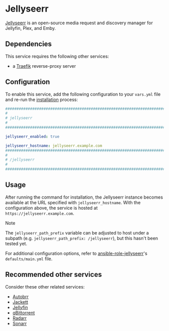 <!--
SPDX-FileCopyrightText: 2025 MASH project contributors
SPDX-FileCopyrightText: 2025 sudo-Tiz
SPDX-FileCopyrightText: 2025 Suguru Hirahara

SPDX-License-Identifier: AGPL-3.0-or-later
-->

# Jellyseerr

[Jellyseerr](https://www.jellyseerr.org/) is an open-source media request and discovery manager for Jellyfin, Plex, and Emby.

## Dependencies

This service requires the following other services:

- a [Traefik](traefik.md) reverse-proxy server

## Configuration

To enable this service, add the following configuration to your `vars.yml` file and re-run the [installation](../installing.md) process:

```yaml
########################################################################
#                                                                      #
# jellyseerr                                                           #
#                                                                      #
########################################################################

jellyseerr_enabled: true

jellyseerr_hostname: jellyseerr.example.com
########################################################################
#                                                                      #
# /jellyseerr                                                           #
#                                                                      #
########################################################################
```

## Usage

After running the command for installation, the Jellyseerr instance becomes available at the URL specified with `jellyseerr_hostname`. With the configuration above, the service is hosted at `https://jellyseerr.example.com`.

> [!NOTE]
> The `jellyseerr_path_prefix` variable can be adjusted to host under a subpath (e.g. `jellyseerr_path_prefix: /jellyseerr`), but this hasn't been tested yet.

For additional configuration options, refer to [ansible-role-jellyseerr](https://github.com/spatterIight/ansible-role-jellyseerr)'s `defaults/main.yml` file.

## Recommended other services

Consider these other related services:

- [Autobrr](autobrr.md)
- [Jackett](jackett.md)
- [Jellyfin](jellyfin.md)
- [qBittorrent](qbittorrent.md)
- [Radarr](radarr.md)
- [Sonarr](sonarr.md)
